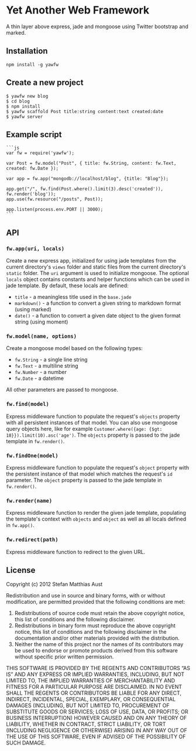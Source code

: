 Yet Another Web Framework
=========================

A thin layer above express, jade and mongoose using Twitter bootstrap and marked.

## Installation

    npm install -g yawfw

## Create a new project

    $ yawfw new blog
    $ cd blog
    $ npm install
    $ yawfw scaffold Post title:string content:text created:date
    $ yawfw server

## Example script

    ```js
    var fw = require('yawfw');
    
    var Post = fw.model("Post", { title: fw.String, content: fw.Text, created: fw.Date });
    
    var app = fw.app("mongodb://localhost/blog", {title: "Blog"});
    
    app.get("/", fw.find(Post.where().limit(3).desc('created')), fw.render('blog'));
    app.use(fw.resource("/posts", Post));
    
    app.listen(process.env.PORT || 3000);
    ```

## API

### `fw.app(uri, locals)`

Create a new express app, initialized for using jade templates from the current directory's `views` folder and static files from the current directory's `static` folder. The `uri` argument is used to initialize mongoose. The optional `locals` object contains constants and helper functions which can be used in jade template. By default, these locals are defined:

* `title` - a meaningless title used in the `base.jade`
* `markdown()` - a function to convert a given string to markdown format (using marked)
* `date()` - a function to convert a given date object to the given format string (using moment) 

### `fw.model(name, options)`

Create a mongoose model based on the following types:

* `fw.String` - a single line string
* `fw.Text` - a multiline string
* `fw.Number` - a number
* `fw.Date` - a datetime

All other parameters are passed to mongoose.

### `fw.find(model)`

Express middleware function to populate the request's `objects` property with all persistent instances of that model. You can also use mongoose query objects here, like for example `Customer.where({age: {$gt: 18}}).limit(10).asc('age')`. The `objects` property is passed to the jade template in `fw.render()`.

### `fw.findOne(model)`

Express middleware function to populate the request's `object` property with the persistent instance of that model which matches the request's `id` parameter. The `object` property is passed to the jade template in `fw.render()`.

### `fw.render(name)`

Express middleware function to render the given jade template, populating the template's context with `objects` and `object` as well as all locals defined in `fw.app()`.

### `fw.redirect(path)`

Express middleware function to redirect to the given URL.

## License

Copyright (c) 2012 Stefan Matthias Aust

Redistribution and use in source and binary forms, with or without modification, are permitted provided that the following conditions are met:

1. Redistributions of source code must retain the above copyright notice, this list of conditions and the following disclaimer.
2. Redistributions in binary form must reproduce the above copyright notice, this list of conditions and the following disclaimer in the documentation and/or other materials provided with the distribution.
3. Neither the name of this project nor the names of its contributors may be used to endorse or promote products derived from this software without specific prior written permission.

THIS SOFTWARE IS PROVIDED BY THE REGENTS AND CONTRIBUTORS “AS IS” AND ANY EXPRESS OR IMPLIED WARRANTIES, INCLUDING, BUT NOT LIMITED TO, THE IMPLIED WARRANTIES OF MERCHANTABILITY AND FITNESS FOR A PARTICULAR PURPOSE ARE DISCLAIMED. IN NO EVENT SHALL THE REGENTS OR CONTRIBUTORS BE LIABLE FOR ANY DIRECT, INDIRECT, INCIDENTAL, SPECIAL, EXEMPLARY, OR CONSEQUENTIAL DAMAGES (INCLUDING, BUT NOT LIMITED TO, PROCUREMENT OF SUBSTITUTE GOODS OR SERVICES; LOSS OF USE, DATA, OR PROFITS; OR BUSINESS INTERRUPTION) HOWEVER CAUSED AND ON ANY THEORY OF LIABILITY, WHETHER IN CONTRACT, STRICT LIABILITY, OR TORT (INCLUDING NEGLIGENCE OR OTHERWISE) ARISING IN ANY WAY OUT OF THE USE OF THIS SOFTWARE, EVEN IF ADVISED OF THE POSSIBILITY OF SUCH DAMAGE.
